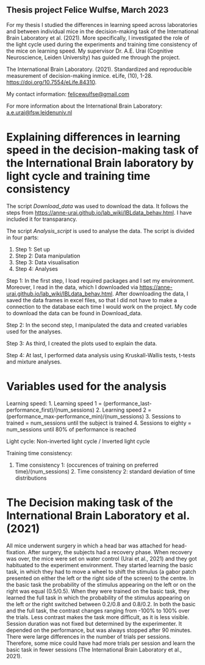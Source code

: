 ## Thesis project Felice Wulfse, March 2023

For my thesis I studied the differences in learning speed across laboratories and between individual mice in the decision-making task of the International Brain Laboratory et al. (2021). More specifically, I investigated the role of the light cycle used during the experiments and training time consistency of the mice on learning speed. My supervisor Dr. A.E. Urai (Cognitive Neuroscience, Leiden University) has guided me through the project. 


The International Brain Laboratory. (2021). Standardized and reproducible measurement of 	decision-making inmice. eLife, (10), 1-28. https://doi.org/10.7554/eLife.84310. 


My contact information: felicewulfse@gmail.com

For more information about the International Brain Laboratory: a.e.urai@fsw.leidenuniv.nl



# Explaining differences in learning speed in the decision-making task of the International Brain laboratory by light cycle and training time consistency

The script _Download_data_ was used to download the data. It follows the steps from https://anne-urai.github.io/lab_wiki/IBLdata_behav.html. I have included it for transparancy. 

The script _Analysis_script_ is used to analyse the data. The script is divided in four parts:
1. Step 1: Set up 
2. Step 2: Data manipulation
3. Step 3: Data visualisation
4. Step 4: Analyses


Step 1: In the first step, I load required packages and I set my environment. Moreover, I read in the data, which I downloaded via https://anne-urai.github.io/lab_wiki/IBLdata_behav.html. After downloading the data, I saved the data frames in excel files, so that I did not have to make a connection to the database each time I would work on the project. My code to download the data can be found in Download_data. 

Step 2: In the second step, I manipulated the data and created variables used for the analyses. 

Step 3: As third, I created the plots used to explain the data.

Step 4: At last, I performed data analysis using Kruskall-Wallis tests, t-tests and mixture analyses. 


# Variables used for the analysis

Learning speed:
	1. Learning speed 1 =  (performance_last-performance_first)/(num_sessions)
	2. Learning speed 2 =  (performance_max-performance_min)/(num_sessions)
	3. Sessions to trained = num_sessions until the subject is trained
	4. Sessions to eighty = num_sessions until 80% of performance is reached

Light cycle: Non-inverted light cycle / Inverted light cycle 

Training time consistency:
  1. Time consistency 1:  (occurences of training on preferred time)/(num_sessions)
	2. Time consistency 2: standard deviation of time distributions



# The Decision making task of the International Brain Laboratory et al. (2021)
All mice underwent surgery in which a head bar was attached for head-fixation. After surgery, the subjects had a recovery phase. When recovery was over, the mice were set on water control (Urai et al., 2021) and they got habituated to the experiment environment. They started learning the basic task, in which they had to move a wheel to shift the stimulus (a gabor patch presented on either the left or the right side of the screen) to the centre. In the basic task the probability of the stimulus appearing on the left or on the right was equal (0.5/0.5). When they were trained on the basic task, they learned the full task in which the probability of the stimulus appearing on the left or the right switched between 0.2/0.8 and 0.8/0.2. In both the basic and the full task, the contrast changes ranging from -100% to 100% over the trials. Less contrast makes the task more difficult, as it is less visible. Session duration was not fixed but determined by the experimenter. It depended on the performance, but was always stopped after 90 minutes. There were large differences in the number of trials per sessions. Therefore, some mice could have had more trials per session and learn the basic task in fewer sessions (The International Brain Laboratory et al., 2021).


